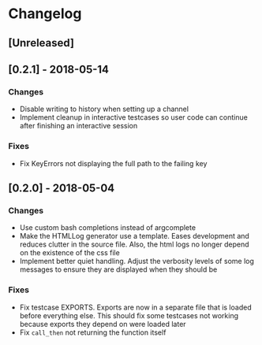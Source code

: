 # Changelog

## [Unreleased]


## [0.2.1] - 2018-05-14
### Changes
- Disable writing to history when setting up a channel
- Implement cleanup in interactive testcases so user code can continue
  after finishing an interactive session

### Fixes
- Fix KeyErrors not displaying the full path to the failing key


## [0.2.0] - 2018-05-04
### Changes
- Use custom bash completions instead of argcomplete
- Make the HTMLLog generator use a template. Eases development
  and reduces clutter in the source file. Also, the html logs
  no longer depend on the existence of the css file
- Implement better quiet handling. Adjust the verbosity
  levels of some log messages to ensure they are displayed
  when they should be

### Fixes
- Fix testcase EXPORTS. Exports are now in a separate file
  that is loaded before everything else. This should fix
  some testcases not working because exports they depend on
  were loaded later
- Fix `call_then` not returning the function itself
